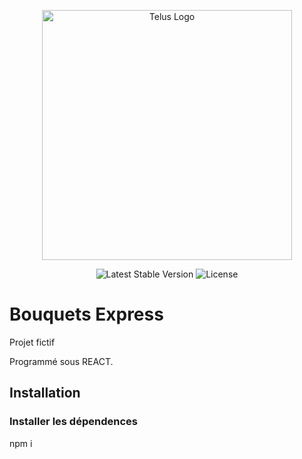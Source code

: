 <p align="center">
    <a href="https://bouquets-express.vercel.app/" target="_blank">
        <img src="https://bouquets-express.vercel.app/img/bouquetsExpress.png" 
            width="400" alt="Telus Logo">
    </a>
</p>
<p align="center">
<img src="https://img.shields.io/packagist/v/laravel/framework" alt="Latest Stable Version">
<img src="https://img.shields.io/packagist/l/laravel/framework" alt="License">
</p>

# Bouquets Express

Projet fictif

Programmé sous REACT.

## Installation

### Installer les dépendences

npm i
